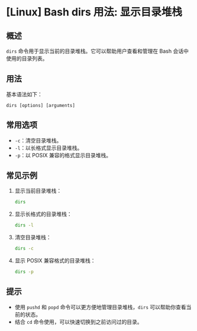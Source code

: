 # [Linux] Bash dirs 用法: 显示目录堆栈

## 概述
`dirs` 命令用于显示当前的目录堆栈。它可以帮助用户查看和管理在 Bash 会话中使用的目录列表。

## 用法
基本语法如下：
```
dirs [options] [arguments]
```

## 常用选项
- `-c`：清空目录堆栈。
- `-l`：以长格式显示目录堆栈。
- `-p`：以 POSIX 兼容的格式显示目录堆栈。

## 常见示例
1. 显示当前目录堆栈：
   ```bash
   dirs
   ```

2. 显示长格式的目录堆栈：
   ```bash
   dirs -l
   ```

3. 清空目录堆栈：
   ```bash
   dirs -c
   ```

4. 显示 POSIX 兼容格式的目录堆栈：
   ```bash
   dirs -p
   ```

## 提示
- 使用 `pushd` 和 `popd` 命令可以更方便地管理目录堆栈，`dirs` 可以帮助你查看当前的状态。
- 结合 `cd` 命令使用，可以快速切换到之前访问过的目录。